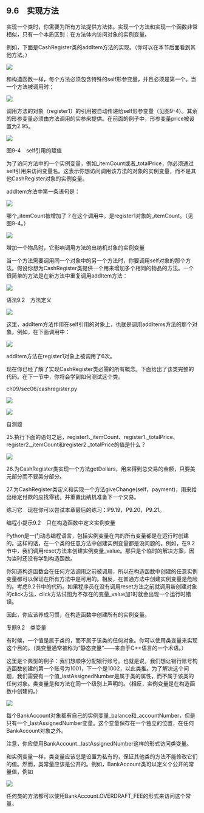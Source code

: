    

## 9.6　实现方法

实现一个类时，你需要为所有方法提供方法体。实现一个方法和实现一个函数非常相似，只有一个本质区别：在方法体内访问对象的实例变量。

例如，下面是CashRegister类的addItem方法的实现。（你可以在本节后面看到其他方法。）

![](../Images/image07258.gif)

和构造函数一样，每个方法必须包含特殊的self形参变量，并且必须是第一个。当一个方法被调用时：

![](../Images/image07259.gif)

调用方法的对象（register1）的引用被自动传递给self形参变量（见图9-4）。其余的形参变量必须由方法调用的实参来提供。在前面的例子中，形参变量price被设置为2.95。

![](0-Assets/Epubook/程序员编程语言经典合集（计算机科学丛书5册套装），javapython编程语言含经典教材龙书《编译原理》%20(Bruce%20Eckel%20%20Alfred%20V.%20Aho%20%20Monica%20S.%20Lam%20etc.)%20(Z-Library)/images/image07260.jpeg)

图9-4　self引用的赋值

为了访问方法中的一个实例变量，例如_itemCount或者_totalPrice，你必须通过self引用来访问变量名。这表示你想访问调用该方法的对象的实例变量，而不是其他CashRegister对象的实例变量。

addItem方法中第一条语句是：

![](../Images/image07261.gif)

哪个_itemCount被增加了？在这个调用中，是register1对象的_itemCount。（见图9-4。）

![](0-Assets/Epubook/程序员编程语言经典合集（计算机科学丛书5册套装），javapython编程语言含经典教材龙书《编译原理》%20(Bruce%20Eckel%20%20Alfred%20V.%20Aho%20%20Monica%20S.%20Lam%20etc.)%20(Z-Library)/images/image07262.jpeg)

增加一个物品时，它影响调用方法的出纳机对象的实例变量

当一个方法需要调用同一个对象中的另一个方法时，你要调用self对象的那个方法。假设你想为CashRegister类提供一个用来增加多个相同的物品的方法。一个很简单的方法是在新方法中重复调用addItem方法：

![](../Images/image07263.gif)

语法9.2　方法定义

![](0-Assets/Epubook/程序员编程语言经典合集（计算机科学丛书5册套装），javapython编程语言含经典教材龙书《编译原理》%20(Bruce%20Eckel%20%20Alfred%20V.%20Aho%20%20Monica%20S.%20Lam%20etc.)%20(Z-Library)/images/image07264.jpeg)

这里，addItem方法作用在self引用的对象上，也就是调用addItems方法的那个对象。例如，在下面调用中：

![](../Images/image07265.gif)

addItem方法在register1对象上被调用了6次。

现在你已经了解了实现CashRegister类必需的所有概念。下面给出了该类完整的代码。在下一节中，你将会学到如何测试这个类。

ch09/sec06/cashregister.py

![](0-Assets/Epubook/程序员编程语言经典合集（计算机科学丛书5册套装），javapython编程语言含经典教材龙书《编译原理》%20(Bruce%20Eckel%20%20Alfred%20V.%20Aho%20%20Monica%20S.%20Lam%20etc.)%20(Z-Library)/images/image07266.jpeg)

![](0-Assets/Epubook/程序员编程语言经典合集（计算机科学丛书5册套装），javapython编程语言含经典教材龙书《编译原理》%20(Bruce%20Eckel%20%20Alfred%20V.%20Aho%20%20Monica%20S.%20Lam%20etc.)%20(Z-Library)/images/image07267.jpeg)

自测题

25.执行下面的语句之后，register1._itemCount、register1._totalPrice、register2._itemCount和register2._totalPrice的值是什么？

![](../Images/image07268.gif)

26.为CashRegister类实现一个方法getDollars，用来得到总交易的金额，只要美元部分而不要美分部分。

27.为CashRegister类定义和实现一个方法giveChange(self，payment)，用来给出给定付款的应找零钱，并重置出纳机准备下一个交易。

练习它　现在你可以尝试本章最后的练习：P9.19，P9.20，P9.21。

编程小提示9.2　只在构造函数中定义实例变量

Python是一门动态编程语言，包括实例变量在内的所有变量都是在运行时创建的。这样的话，在一个类的任意方法中创建实例变量都是没问题的。例如，在9.2节中，我们调用reset方法来创建实例变量_value。那只是个临时的解决方案，因为当时还没有学到构造函数。

你知道构造函数会在任何方法调用之前被调用，所以在构造函数中创建的任意实例变量都可以保证在所有方法中是可用的。相反，在普通方法中创建实例变量是危险的。考虑9.2节中的代码。如果程序员在没有调用reset方法之前就调用新创建对象的click方法，click方法试图为不存在的变量_value加1时就会出现一个运行时错误。

因此，你应该养成习惯，在构造函数中创建所有的实例变量。

专题9.2　类变量

有时候，一个值是属于类的，而不属于该类的任何对象。你可以使用类变量来实现这个目的。（类变量通常被称为“静态变量”——来自于C++语言的一个术语。）

这里是个典型的例子：我们想顺序分配银行账号。也就是说，我们想让银行账号构造函数创建的第一个账号为1001，下一个是1002，以此类推。为了解决这个问题，我们需要有一个值_lastAssignedNumber是属于类的属性，而不属于该类的任何对象。类变量是和方法在同一个级别上声明的。（相反，实例变量是在构造函数中创建的。）

![](0-Assets/Epubook/程序员编程语言经典合集（计算机科学丛书5册套装），javapython编程语言含经典教材龙书《编译原理》%20(Bruce%20Eckel%20%20Alfred%20V.%20Aho%20%20Monica%20S.%20Lam%20etc.)%20(Z-Library)/images/image07269.jpeg)

每个BankAccount对象都有自己的实例变量_balance和_accountNumber，但是只有一个_lastAssignedNumber变量。这个变量保存在一个独立的位置，在任何BankAccount对象之外。

注意，你应使用BankAccount._lastAssignedNumber这样的形式访问类变量。

和实例变量一样，类变量应该总是设置为私有的，保证其他类的方法不能修改它们的值。然而，类常量应该是公开的。例如，BankAccount类可以定义个公开的常量值，例如

![](../Images/image07270.gif)

任何类的方法都可以使用BankAccount.OVERDRAFT_FEE的形式来访问这个常量。